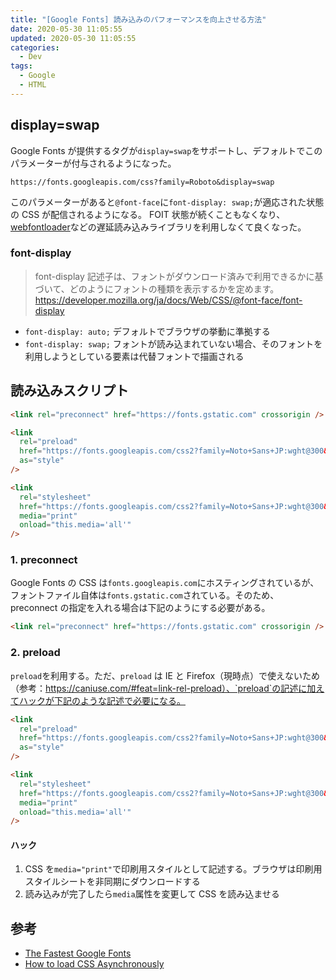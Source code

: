 ```yaml
---
title: "[Google Fonts] 読み込みのパフォーマンスを向上させる方法"
date: 2020-05-30 11:05:55
updated: 2020-05-30 11:05:55
categories:
  - Dev
tags:
  - Google
  - HTML
---
```


<!--more-->

## display=swap

Google Fonts が提供するタグが`display=swap`をサポートし、デフォルトでこのパラメーターが付与されるようになった。

```
https://fonts.googleapis.com/css?family=Roboto&display=swap
```

このパラメーターがあると`@font-face`に`font-display: swap;`が適応された状態の CSS が配信されるようになる。
FOIT 状態が続くこともなくなり、[webfontloader](https://github.com/typekit/webfontloader)などの遅延読み込みライブラリを利用しなくて良くなった。

### font-display

> font-display 記述子は、フォントがダウンロード済みで利用できるかに基づいて、どのようにフォントの種類を表示するかを定めます。
> https://developer.mozilla.org/ja/docs/Web/CSS/@font-face/font-display

- `font-display: auto;`
  デフォルトでブラウザの挙動に準拠する
- `font-display: swap;`
  フォントが読み込まれていない場合、そのフォントを利用しようとしている要素は代替フォントで描画される

## 読み込みスクリプト

```html
<link rel="preconnect" href="https://fonts.gstatic.com" crossorigin />

<link
  rel="preload"
  href="https://fonts.googleapis.com/css2?family=Noto+Sans+JP:wght@300&display=swap"
  as="style"
/>

<link
  rel="stylesheet"
  href="https://fonts.googleapis.com/css2?family=Noto+Sans+JP:wght@300&display=swap"
  media="print"
  onload="this.media='all'"
/>
```

### 1. preconnect

Google Fonts の CSS は`fonts.googleapis.com`にホスティングされているが、フォントファイル自体は`fonts.gstatic.com`されている。そのため、preconnect の指定を入れる場合は下記のようにする必要がある。

```html
<link rel="preconnect" href="https://fonts.gstatic.com" crossorigin />
```

### 2. preload

`preload`を利用する。ただ、`preload` は IE と Firefox（現時点）で使えないため（参考：https://caniuse.com/#feat=link-rel-preload）、`preload`の記述に加えてハックが下記のような記述で必要になる。

```html
<link
  rel="preload"
  href="https://fonts.googleapis.com/css2?family=Noto+Sans+JP:wght@300&display=swap"
  as="style"
/>

<link
  rel="stylesheet"
  href="https://fonts.googleapis.com/css2?family=Noto+Sans+JP:wght@300&display=swap"
  media="print"
  onload="this.media='all'"
/>
```

#### ハック

1. CSS を`media="print"`で印刷用スタイルとして記述する。ブラウザは印刷用スタイルシートを非同期にダウンロードする
1. 読み込みが完了したら`media`属性を変更して CSS を読み込ませる

## 参考

- [The Fastest Google Fonts](https://csswizardry.com/2020/05/the-fastest-google-fonts/)
- [How to load CSS Asynchronously](https://stackoverflow.com/questions/32759272/how-to-load-css-asynchronously)
